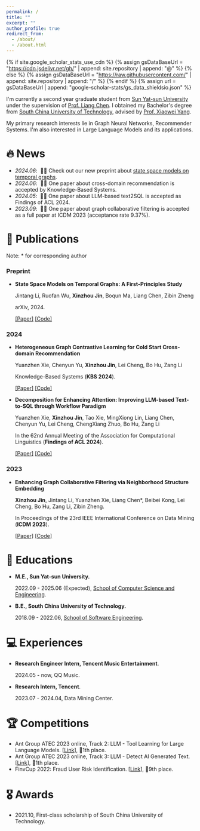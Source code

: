 ```yaml
---
permalink: /
title: ""
excerpt: ""
author_profile: true
redirect_from: 
  - /about/
  - /about.html
---
```


{% if site.google_scholar_stats_use_cdn %}
{% assign gsDataBaseUrl = "https://cdn.jsdelivr.net/gh/" | append: site.repository | append: "@" %}
{% else %}
{% assign gsDataBaseUrl = "https://raw.githubusercontent.com/" | append: site.repository | append: "/" %}
{% endif %}
{% assign url = gsDataBaseUrl | append: "google-scholar-stats/gs_data_shieldsio.json" %}

<span class='anchor' id='about-me'></span>

I'm currently a second year graduate student from [Sun Yat-sun University](https://www.sysu.edu.cn) under the supervision of [Prof. Liang Chen](https://chenliang.tech).
I obtained my Bachelor's degree from [South China University of Technology](https://www.scut.edu.cn/), advised by [Prof. Xiaowei Yang](https://www2.scut.edu.cn/sse/2018/0615/c16788a270764/page.htm).

My primary research interests lie in Graph Neural Networks, Recommender Systems. I'm also interested in Large Language Models and its applications.


# 🔥 News
- *2024.06*: &nbsp;📣📣 Check out our new preprint about [state space models on temporal graphs](https://arxiv.org/abs/2406.00943).
- *2024.06*: &nbsp;🎉🎉 One paper about cross-domain recommendation is accepted by Knowledge-Based Systems.
- *2024.05*: &nbsp;🎉🎉 One paper about LLM-based text2SQL is accepted as Findings of ACL 2024.
- *2023.09*: &nbsp;🎉🎉 One paper about graph collaborative filtering is accepted as a full paper at ICDM 2023 (acceptance rate 9.37%).

# 📝 Publications

Note: * for corresponding author

### Preprint

- **State Space Models on Temporal Graphs: A First-Principles Study**

  Jintang Li, Ruofan Wu, **Xinzhou Jin**, Boqun Ma, Liang Chen, Zibin Zheng

  arXiv, 2024.

  [[Paper]](https://arxiv.org/abs/2406.00943) [[Code]](https://github.com/EdisonLeeeee/GraphSSM)

### 2024

- **Heterogeneous Graph Contrastive Learning for Cold Start Cross-domain Recommendation**

  Yuanzhen Xie, Chenyun Yu, **Xinzhou Jin**, Lei Cheng, Bo Hu, Zang Li

  Knowledge-Based Systems (**KBS 2024**).

  [[Paper]](./) [[Code]](./)

- **Decomposition for Enhancing Attention: Improving LLM-based Text-to-SQL through Workflow Paradigm**

  Yuanzhen Xie, **Xinzhou Jin**, Tao Xie, MingXiong Lin, Liang Chen, Chenyun Yu, Lei Cheng, ChengXiang Zhuo, Bo Hu, Zang Li

  In the 62nd Annual Meeting of the Association for Computational Linguistics (**Findings of ACL 2024**).

  [[Paper]](https://arxiv.org/abs/2402.10671) [[Code]](https://github.com/FlyingFeather/DEA-SQL)

### 2023

- **Enhancing Graph Collaborative Filtering via Neighborhood Structure Embedding**

  **Xinzhou Jin**, Jintang Li, Yuanzhen Xie, Liang Chen*, Beibei Kong, Lei Cheng, Bo Hu, Zang Li, Zibin Zheng.

  In Proceedings of the 23rd IEEE International Conference on Data Mining (**ICDM 2023**).

  [[Paper]](https://ieeexplore.ieee.org/document/10415768) [[Code]](https://github.com/downeykking/NSE)

# 📖 Educations
- **M.E., Sun Yat-sun University.**

  2022.09 - 2025.06 (Expected), [School of Computer Science and Engineering](https://cse.sysu.edu.cn/).

- **B.E., South China University of Technology.**

  2018.09 - 2022.06, [School of Software Engineering](https://www2.scut.edu.cn/sse/).


# 💻 Experiences
- **Research Engineer Intern, Tencent Music Entertainment**.

  2024.05 - now, QQ Music.
  
- **Research Intern, Tencent**.

  2023.07 - 2024.04, Data Mining Center.



# 🏆 Competitions

- Ant Group ATEC 2023 online, Track 2: LLM - Tool Learning for Large Language Models. [[Link](https://www.atecup.cn/matchHomeDetails/100001/100002)], 🥇1th place.
- Ant Group ATEC 2023 online, Track 3: LLM - Detect AI Generated Text. [[Link](https://www.atecup.cn/matchHomeDetails/100001/100003)], 🥇1th place.
- FinvCup 2022: Fraud User Risk Identification. [[Link](https://ai.ppdai.com/mirror/goToMirrorDetailSix?mirrorId=28&tabindex=2)], 🏅9th place.

# 🎖 Awards

- 2021.10, First-class scholarship of South China University of Technology.

